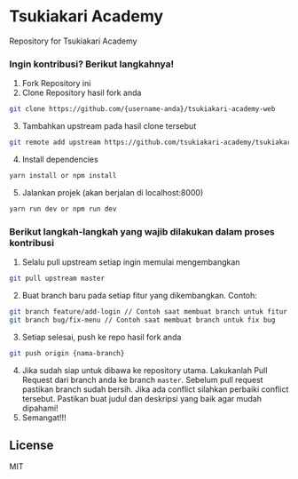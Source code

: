 # Tsukiakari Academy
Repository for Tsukiakari Academy


### Ingin kontribusi? Berikut langkahnya!
1. Fork Repository ini
2. Clone Repository hasil fork anda
```sh
git clone https://github.com/{username-anda}/tsukiakari-academy-web
```
3. Tambahkan upstream pada hasil clone tersebut
```sh
git remote add upstream https://github.com/tsukiakari-academy/tsukiakari-academy-web.git
```
4. Install dependencies
```sh
yarn install or npm install
```

5. Jalankan projek (akan berjalan di localhost:8000)
```sh
yarn run dev or npm run dev
```

### Berikut langkah-langkah yang wajib dilakukan dalam proses kontribusi
1. Selalu pull upstream setiap ingin memulai mengembangkan
```sh
git pull upstream master
```
2. Buat branch baru pada setiap fitur yang dikembangkan. Contoh:
```sh
git branch feature/add-login // Contoh saat membuat branch untuk fitur baru
git branch bug/fix-menu // Contoh saat membuat branch untuk fix bug
```
3. Setiap selesai, push ke repo hasil fork anda
```sh
git push origin {nama-branch}
```
4. Jika sudah siap untuk dibawa ke repository utama. Lakukanlah Pull Request dari branch anda ke branch `master`. Sebelum pull request pastikan branch sudah bersih. Jika ada conflict silahkan perbaiki conflict tersebut. Pastikan buat judul dan deskripsi yang baik agar mudah dipahami!
5. Semangat!!!

License
----

MIT